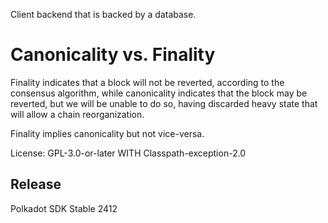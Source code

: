 Client backend that is backed by a database.

# Canonicality vs. Finality

Finality indicates that a block will not be reverted, according to the consensus algorithm,
while canonicality indicates that the block may be reverted, but we will be unable to do so,
having discarded heavy state that will allow a chain reorganization.

Finality implies canonicality but not vice-versa.

License: GPL-3.0-or-later WITH Classpath-exception-2.0


## Release

Polkadot SDK Stable 2412

